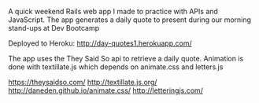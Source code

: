 
A quick weekend Rails web app I made to practice with APIs and JavaScript.  The app generates a daily quote to present during our morning stand-ups at Dev Bootcamp

Deployed to Heroku:
http://day-quotes1.herokuapp.com/

The app uses the They Said So api to retrieve a daily quote.  Animation is done with textillate.js which depends on animate.css and letters.js

https://theysaidso.com/
http://textillate.js.org/
http://daneden.github.io/animate.css/
http://letteringjs.com/
